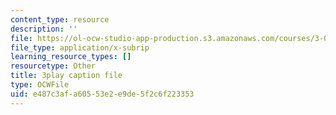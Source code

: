 ```yaml
---
content_type: resource
description: ''
file: https://ol-ocw-studio-app-production.s3.amazonaws.com/courses/3-091sc-introduction-to-solid-state-chemistry-fall-2010/e487c3afa60553e2e9de5f2c6f223353_FwIKZIWJfg8.srt
file_type: application/x-subrip
learning_resource_types: []
resourcetype: Other
title: 3play caption file
type: OCWFile
uid: e487c3af-a605-53e2-e9de-5f2c6f223353
---
```

